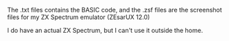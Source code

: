 The .txt files contains the BASIC code, and the .zsf files are the screenshot files for my 
ZX Spectrum emulator (ZEsarUX 12.0)

I do have an actual ZX Spectrum, but I can't use it outside the home.
